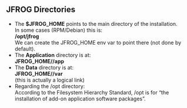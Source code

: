 
## JFROG Directories

- The **$JFROG_HOME** points to the main directory of the installation.  
In some cases (RPM/Debian) this is:  
**/opt/jfrog**  
We can create the JFROG_HOME env var to point there (not done by default).
- The **Application** directory is at:  
**JFROG_HOME/<product>/app**
- The **Data** directory is at:  
**JFROG_HOME/<product>/var**  
(this is actually a logical link)
- Regarding the /opt directory:  
According to the Filesystem Hierarchy Standard, /opt is for “the installation of add-on application software packages”.

